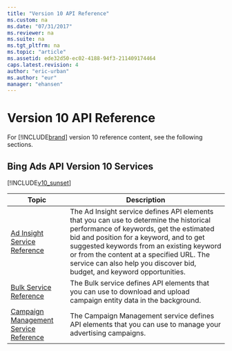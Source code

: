 ```yaml
---
title: "Version 10 API Reference"
ms.custom: na
ms.date: "07/31/2017"
ms.reviewer: na
ms.suite: na
ms.tgt_pltfrm: na
ms.topic: "article"
ms.assetid: ede32d50-ec02-4188-94f3-211409174464
caps.latest.revision: 4
author: "eric-urban"
ms.author: "eur"
manager: "ehansen"
---
```

# Version 10 API Reference
For [!INCLUDE[brand](../api-reference/includes/brand.md)] version 10 reference content, see the following sections.

## Bing Ads API Version 10 Services
[!INCLUDE[v10_sunset](../api-reference/includes/v10_sunset.md)]

|Topic|Description|
|---------|---------------|
|[Ad Insight Service Reference](https://msdn.microsoft.com/library/bing-ads-ad-insight-service-reference(v=msads.100).aspx)|The Ad Insight service defines API elements that you can use to determine the historical performance of keywords, get the estimated bid and position for a keyword, and to get suggested keywords from an existing keyword or from the content at a specified URL. The service can also help you discover bid, budget, and keyword opportunities.|
|[Bulk Service Reference](https://msdn.microsoft.com/library/bing-ads-bulk-service-reference(v=msads.100).aspx)|The Bulk service defines API elements that you can use to download and upload campaign entity data in the background.|
|[Campaign Management Service Reference](https://msdn.microsoft.com/library/bing-ads-campaign-management-service-reference(v=msads.100).aspx)|The Campaign Management service defines API elements that you can use to manage your advertising campaigns.|
